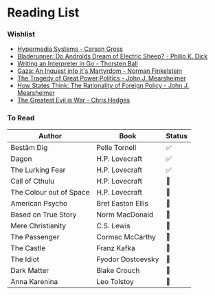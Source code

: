 # Reading List

### Wishlist

- [Hypermedia Systems - Carson Gross](https://www.amazon.com/dp/B0C9S88QV6/ref=sr_1_1)
- [Bladerunner: Do Androids Dream of Electric Sheep? - Philip K. Dick](https://www.amazon.com/Blade-Runner-Philip-K-Dick/dp/1524796972/ref=tmm_pap_swatch_0)
- [Writing an Interpreter in Go - Thorsten Ball](https://www.amazon.com/Writing-Interpreter-Go-Thorsten-Ball/dp/3982016118/ref=sr_1_1)
- [Gaza: An Inquest into it's Martyrdom - Norman Finkelstein](https://www.amazon.com/Gaza-Finkelstein/dp/0520318331/ref=sr_1_1)
- [The Tragedy of Great Power Politics - John J. Mearsheimer](https://www.amazon.com/Tragedy-Great-Power-Politics-Updated/dp/0393349276/ref=sr_1_2)
- [How States Think: The Rationality of Foreign Policy - John J. Mearsheimer](https://www.amazon.com/Tragedy-Great-Power-Politics-Updated/dp/0393349276/ref=sr_1_2)
- [The Greatest Evil is War - Chris Hedges](https://www.amazon.com/Greatest-Evil-War-Chris-Hedges/dp/1644212935/ref=sr_1_3)

### To Read

| Author                  | Book              | Status                |
| ----------------------- | ----------------- | --------------------- |
| Bestäm Dig              | Pelle Tornell     | :white_check_mark:    |
| Dagon                   | H.P. Lovecraft    | :white_check_mark:    |
| The Lurking Fear        | H.P. Lovecraft    | :white_check_mark:    |
| Call of Cthulu          | H.P. Lovecraft    | :white_square_button: |
| The Colour out of Space | H.P. Lovecraft    | :white_square_button: |
| American Psycho         | Bret Easton Ellis | :white_square_button: |
| Based on True Story     | Norm MacDonald    | :white_square_button: |
| Mere Christianity       | C.S. Lewis        | :white_square_button: |
| The Passenger           | Cormac McCarthy   | :white_square_button: |
| The Castle              | Franz Kafka       | :white_square_button: |
| The Idiot               | Fyodor Dostoevsky | :white_square_button: |
| Dark Matter             | Blake Crouch      | :white_square_button: |
| Anna Karenina           | Leo Tolstoy       | :white_square_button: |
